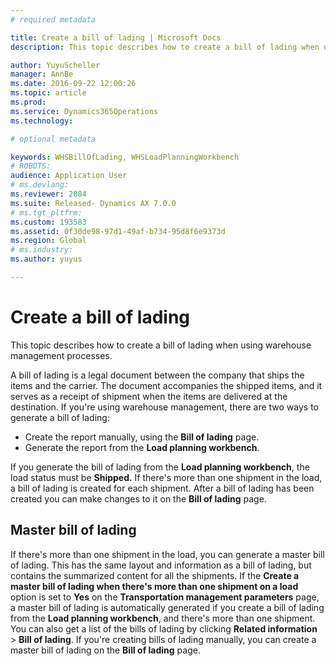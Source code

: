 ```yaml
---
# required metadata

title: Create a bill of lading | Microsoft Docs
description: This topic describes how to create a bill of lading when using warehouse management processes. 

author: YuyuScheller
manager: AnnBe
ms.date: 2016-09-22 12:00:26
ms.topic: article
ms.prod: 
ms.service: Dynamics365Operations
ms.technology: 

# optional metadata

keywords: WHSBillOfLading, WHSLoadPlanningWorkbench
# ROBOTS: 
audience: Application User
# ms.devlang: 
ms.reviewer: 2084
ms.suite: Released- Dynamics AX 7.0.0
# ms.tgt_pltfrm: 
ms.custom: 193583
ms.assetid: 0f30de98-97d1-49af-b734-95d8f6e9373d
ms.region: Global
# ms.industry: 
ms.author: yuyus

---
```


# Create a bill of lading

This topic describes how to create a bill of lading when using warehouse management processes. 


A bill of lading is a legal document between the company that ships the items and the carrier. The document accompanies the shipped items, and it serves as a receipt of shipment when the items are delivered at the destination. If you're using warehouse management, there are two ways to generate a bill of lading:

-   Create the report manually, using the **Bill of lading** page.
-   Generate the report from the **Load planning workbench**.

If you generate the bill of lading from the **Load planning workbench**, the load status must be **Shipped.** If there's more than one shipment in the load, a bill of lading is created for each shipment. After a bill of lading has been created you can make changes to it on the **Bill of lading** page.

## Master bill of lading
If there's more than one shipment in the load, you can generate a master bill of lading. This has the same layout and information as a bill of lading, but contains the summarized content for all the shipments. If the **Create a master bill of lading when there's more than one shipment on a load** option is set to **Yes** on the **Transportation management parameters** page, a master bill of lading is automatically generated if you create a bill of lading from the **Load planning workbench**, and there's more than one shipment. You can also get a list of the bills of lading by clicking **Related information** &gt; **Bill of lading**. If you're creating bills of lading manually, you can create a master bill of lading on the **Bill of lading** page.


